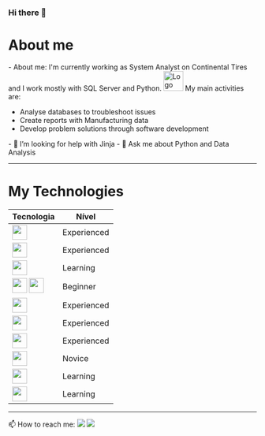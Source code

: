 ### Hi there 👋

<!--
**Rodrigolsantoswk/Rodrigolsantoswk** is a ✨ _special_ ✨ repository because its `README.md` (this file) appears on your GitHub profile.

Here are some ideas to get you started:

- 🔭 I’m currently working on Continental Tires
- 🌱 I’m currently learning API's Restfull with Python
<!--- 👯 I’m looking to collaborate on ...-->
<h1>About me</h1>
- About me: I'm currently working as System Analyst on Continental Tires  and I work mostly with SQL Server and Python.
<img src="https://1000logos.net/wp-content/uploads/2022/11/Continental-Logo-Emblem.png" alt="Logo Continental" height="40">            
My main activities are: 
              <ul>
                <li>Analyse databases to troubleshoot issues</li>
                <li>Create reports with Manufacturing data</li>
                <li>Develop problem solutions through software development</li>
              </ul>
- 🤔 I’m looking for help with Jinja
- 💬 Ask me about Python and Data Analysis
<hr>
<h1>My Technologies</h1>
<table>
  <thead>
    <tr>
      <th>Tecnologia</th>
      <th>Nível</th>
    </tr>
  </thead>
  <tbody>
    <tr>
      <td><img src="https://cdn.iconscout.com/icon/free/png-256/python-2752092-2284909.png" height="30"></td>
      <td>Experienced</td> 
    </tr>
    <tr>
      <td><img src="https://cdn.iconscout.com/icon/free/png-256/java-60-1174953.png" height="30"></td>
      <td>Experienced</td>
    </tr>
    <tr>
      <td><img src="https://cdn.iconscout.com/icon/free/png-256/javascript-2038874-1720087.png" height="30"></td>
      <td>Learning</td>
    </tr>
    <tr>
      <td><img src="https://cdn.iconscout.com/icon/free/png-256/html5-40-1175193.png" height="30">
        <img src="https://cdn.iconscout.com/icon/free/png-256/css3-11-1175239.png" height="30">
      </td>
      <td>Beginner</td>
    </tr>
    <tr>
      <td><img src="https://wyday.com/images/lm/langs/vba.1.svg" height="30"></td>
      <td>Experienced</td>
    </tr>
    <tr>
      <td><img src="https://upload.wikimedia.org/wikipedia/commons/thumb/c/cf/New_Power_BI_Logo.svg/630px-New_Power_BI_Logo.svg.png" height="30"></td>
      <td>Experienced</td>
    </tr>
    <tr>
      <td><img src="https://img.icons8.com/color/48/000000/microsoft-sql-server.png" height="30"></td>
      <td>Experienced</td>
    </tr>
    <tr>
      <td><img src="https://img.icons8.com/color/48/000000/postgreesql.png" height="30"></td>
      <td>Novice</td>
    </tr>
    <tr>
      <td><img src="https://cdn.freebiesupply.com/logos/large/2x/mysql-5-logo-png-transparent.png" height="30"></td>
      <td>Learning</td>
    </tr>
    <tr>
      <td><img src="https://dwglogo.com/wp-content/uploads/2018/03/SQLite_Vector_logo.png" height="30"></td>
      <td>Learning</td>
    </tr>
  </tbody>
</table>
<hr>
📫 How to reach me: <a href="https://www.linkedin.com/in/rodrigolsantoswk/"><img src="https://camo.githubusercontent.com/c00f87aeebbec37f3ee0857cc4c20b21fefde8a96caf4744383ebfe44a47fe3f/68747470733a2f2f696d672e736869656c64732e696f2f62616467652f2d4c696e6b6564496e2d2532333030373742353f7374796c653d666f722d7468652d6261646765266c6f676f3d6c696e6b6564696e266c6f676f436f6c6f723d7768697465"/></a> 
<a href="mailto:limasrodrigowk@gmail.com"><img src="https://camo.githubusercontent.com/927d6b3961fa048ff7303daf291cb5869dfa25018997cf8c1373c2f6a85b1458/68747470733a2f2f696d672e736869656c64732e696f2f62616467652f2d476d61696c2d2532333333333f7374796c653d666f722d7468652d6261646765266c6f676f3d676d61696c266c6f676f436f6c6f723d7768697465"/></a>
